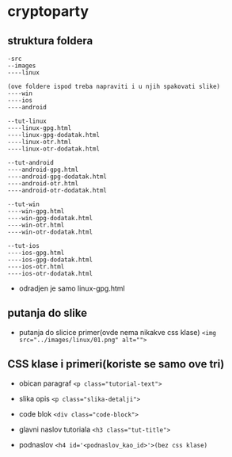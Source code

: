 # cryptoparty
## struktura foldera 
```
-src
--images
----linux

(ove foldere ispod treba napraviti i u njih spakovati slike)
----win
----ios
----android

--tut-linux
----linux-gpg.html
----linux-gpg-dodatak.html
----linux-otr.html
----linux-otr-dodatak.html

--tut-android
----android-gpg.html
----android-gpg-dodatak.html
----android-otr.html
----android-otr-dodatak.html

--tut-win
----win-gpg.html
----win-gpg-dodatak.html
----win-otr.html
----win-otr-dodatak.html

--tut-ios
----ios-gpg.html
----ios-gpg-dodatak.html
----ios-otr.html
----ios-otr-dodatak.html
```
- odradjen je samo linux-gpg.html

## putanja do slike
- putanja do slicice primer(ovde nema nikakve css klase)
`<img src="../images/linux/01.png" alt="">`

## CSS klase i primeri(koriste se samo ove tri)
- obican paragraf
`<p class="tutorial-text">`

- slika opis
`<p class="slika-detalji">`

- code blok
`<div class="code-block">`

- glavni naslov tutoriala
`<h3 class="tut-title">`

- podnaslov
`<h4 id='<podnaslov_kao_id>'>(bez css klase)`

